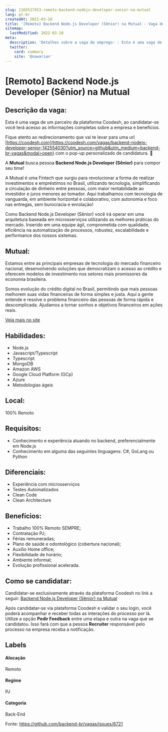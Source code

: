 ```yaml
---
slug: 1165527453-remoto-backend-nodejs-developer-senior-na-mutual
lang: pt-br
createdAt: 2022-03-10
title: '[Remoto] Backend Node.js Developer (Sênior) na Mutual - Vaga de Emprego'
sitemap:
  lastModified: 2022-03-10
meta:
  description: 'Detalhes sobre a vaga de emprego: : Esta é uma vaga de um parceiro da plataforma Coodesh, ao candidatar-se você terá acesso as informações completas sobre a empresa e benefícios.  Fique atento ao redirecionamento que vai te levar para uma url [https://coodesh.com](https://coodesh.com/vagas/backend-nodejs-developer-senior-142554030?utm_source=github&utm_medium=backend-br-vagas&modal=open) com o pop-up personalizado de candidatura. 👋 <p>A <strong>Mutual</strong> busca pessoa <strong>Backend Node.js Developer (Sênior)</strong> para compor seu time!</p> <p>A Mutual é uma Fintech que surgiu para revolucionar a forma de realizar investimentos e empréstimos no Brasil, utilizando tecnologia, simplificando a circulação de dinheiro entre pessoas, com maior rentabilidade ao investidor e juros menores ao tomador. Aqui trabalhamos com tecnologia de vanguarda, em ambiente horizontal e colaborativo, com autonomia e foco nas entregas, sem burocracia e enrolação!</p> <p>Como Backend Node.js Developer (Sênior) você irá operar em uma arquitetura baseada em microsserviços utilizando as melhores práticas do mercado. Inserido em uma equipe ágil, comprometida com qualidade, eficiência na automatização de processos, robustez, escalabilidade e performance dos nossos sistemas.</p> <p></p> <p></p>'
  twitter:
    card: summary
    site: '@nawarian'
---
```


# [Remoto] Backend Node.js Developer (Sênior) na Mutual

## Descrição da vaga: 
Esta é uma vaga de um parceiro da plataforma Coodesh, ao candidatar-se você terá acesso as informações completas sobre a empresa e benefícios.


Fique atento ao redirecionamento que vai te levar para uma url [https://coodesh.com](https://coodesh.com/vagas/backend-nodejs-developer-senior-142554030?utm_source=github&utm_medium=backend-br-vagas&modal=open) com o pop-up personalizado de candidatura. 👋
<p>A <strong>Mutual</strong> busca pessoa <strong>Backend Node.js Developer (Sênior)</strong> para compor seu time!</p>
<p>A Mutual é uma Fintech que surgiu para revolucionar a forma de realizar investimentos e empréstimos no Brasil, utilizando tecnologia, simplificando a circulação de dinheiro entre pessoas, com maior rentabilidade ao investidor e juros menores ao tomador. Aqui trabalhamos com tecnologia de vanguarda, em ambiente horizontal e colaborativo, com autonomia e foco nas entregas, sem burocracia e enrolação!</p>
<p>Como Backend Node.js Developer (Sênior) você irá operar em uma arquitetura baseada em microsserviços utilizando as melhores práticas do mercado. Inserido em uma equipe ágil, comprometida com qualidade, eficiência na automatização de processos, robustez, escalabilidade e performance dos nossos sistemas.</p>
<p></p>
<p></p>

## Mutual: 
 <p>Estamos entre as principais empresas de tecnologia do mercado financeiro nacional, desenvolvendo soluções que democratizam o acesso ao crédito e oferecem modelos de investimento nos setores mais promissores da economia brasileira.</p>
<p>Somos evolução do crédito digital no Brasil, permitindo que mais pessoas melhorem suas vidas financeiras de forma simples e justa. Aqui a gente entende e resolve o problema financeiro das pessoas de forma rápida e descomplicada. Ajudamos a tornar sonhos e objetivos financeiros em ações reais.</p><a href='https://coodesh.com/empresas/mutual'>Veja mais no site</a>

 ## Habilidades: 
 - Node.js 
- Javascript/Typescript 
- Typescript 
- MongoDB 
- Amazon AWS 
- Google Cloud Platform (GCp) 
- Azure 
- Metodologias ágeis
## Local: 
 100% Remoto
## Requisitos: 
 - Conhecimento e experiência atuando no backend, preferencialmente em Node.js 
- Conhecimento em alguma das seguintes linguagens: C#, GoLang ou Python
## Diferenciais: 
 - Experiência com microsserviços  
- Testes Automatizados  
- Clean Code 
- Clean Architecture
## Benefícios: 
 - Trabalho 100% Remoto SEMPRE; 
- Contratação PJ; 
- Férias remuneradas; 
- Plano de saúde e odontológico (cobertura nacional); 
- Auxílio Home office; 
- Flexibilidade de horário; 
- Ambiente informal; 
- Evolução profissional acelerada.
## Como se candidatar:
Candidatar-se exclusivamente através da plataforma Coodesh no link a seguir: [Backend Node.js Developer (Sênior) na Mutual](https://coodesh.com/vagas/backend-nodejs-developer-senior-142554030?utm_source=github&utm_medium=backend-br-vagas&modal=open)


Após candidatar-se via plataforma Coodesh e validar o seu login, você poderá acompanhar e receber todas as interações do processo por lá. Utilize a opção **Pedir Feedback** entre uma etapa e outra na vaga que se candidatou. Isso fará com que a pessoa **Recruiter** responsável pelo processo na empresa receba a notificação.
## Labels
#### Alocação
Remoto
#### Regime
PJ
#### Categoria
Back-End

Fonte: https://github.com/backend-br/vagas/issues/8721